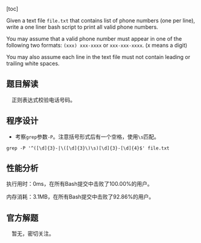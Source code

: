 [toc]

Given a text file `file.txt` that contains list of phone numbers (one per line), write a one liner bash script to print all valid phone numbers.

You may assume that a valid phone number must appear in one of the following two formats: `(xxx) xxx-xxxx` or `xxx-xxx-xxxx`. (x means a digit)

You may also assume each line in the text file must not contain leading or trailing white spaces.



## 题目解读

&emsp;正则表达式校验电话号码。

## 程序设计

* 考察`grep`参数`-P`。注意括号形式后有一个空格，使用`\s`匹配。

```shell
grep -P '^([\d]{3}-|\([\d]{3}\)\s)[\d]{3}-[\d]{4}$' file.txt
```

## 性能分析

执行用时：0ms，在所有Bash提交中击败了100.00%的用户。

内存消耗：3.1MB，在所有Bash提交中击败了92.86%的用户。

## 官方解题

&emsp;暂无，密切关注。